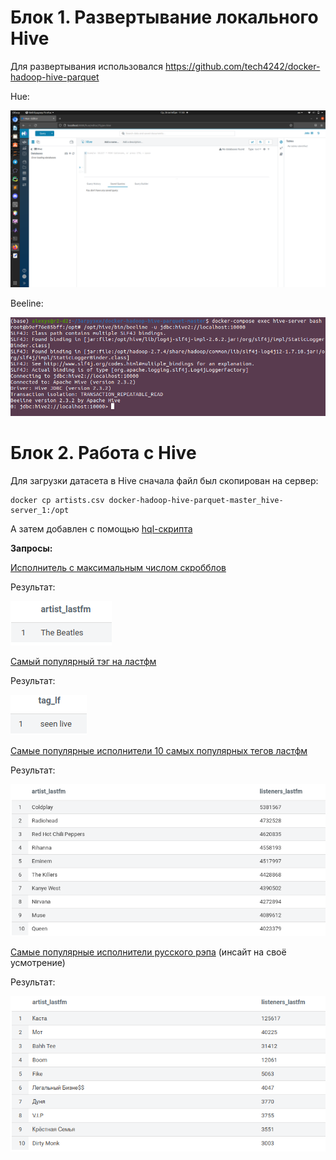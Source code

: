 # Блок 1. Развертывание локального Hive

Для развертывания использовался https://github.com/tech4242/docker-hadoop-hive-parquet

Hue:

![.](hue.png)

Beeline:

![.](beeline.png)

# Блок 2. Работа с Hive

Для загрузки датасета в Hive сначала файл был скопирован на сервер:
```
docker cp artists.csv docker-hadoop-hive-parquet-master_hive-server_1:/opt
```

А затем добавлен с помощью [hql-скрипта](create_table.hql)

**Запросы:**

[Исполнитель с максимальным числом скробблов](query1.hql)

Результат:

![.](query1_result.png)

[Самый популярный тэг на ластфм](query2.hql)

Результат:

![.](query2_result.png)

[Самые популярные исполнители 10 самых популярных тегов ластфм](query3.hql)

Результат:

![.](query3_result.png)

[Самые популярные исполнители русского рэпа](query4.hql) (инсайт на своё усмотрение)

Результат:

![.](query4_result.png)
